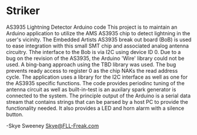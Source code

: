 Striker
=======
AS3935 Lightning Detector Arduino code
This project is to maintain an Arduino application to utilize the AMS AS3935 chip to detect lightning in the 
user's vicinity. The Embedded Artists AS3935 break out board (BoB) is used to ease integration with this small
SMT chip and associated analog antenna circuitry. Thhe interface to the Bob is via I2C using device ID 0. 
Due to a bug on the revision of the AS3935, the Arduino 'Wire' library could not be used. A bing-bang approach using
the TBD library was used. The bug prevents ready access to register 0 as the chip NAKs the read address cycle.
The application uses a library for the I2C interface as well as one for the AS3935 specific functions. The code
provides periodinc tuning of the antenna circuit as well as built-in-test is an auxilary spark generator is 
connected to the system. 
The principle output of the Arduino is a serial data stream that contains strings that can be parsed by a host PC to 
provide the functionality needed. It also provides a LED and horn alarm with a silence button.

-Skye Sweeney
Skye@FLL-Freak.com
